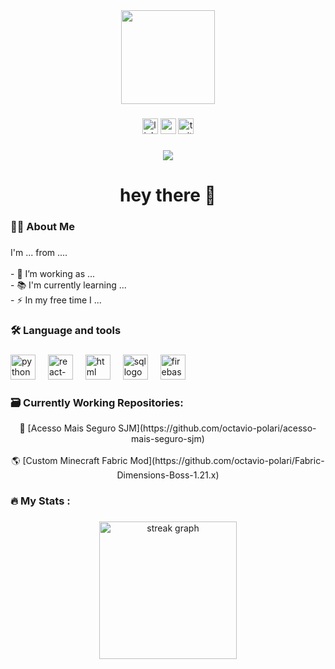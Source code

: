<div align="center">
  <img height="150" src="https://media.giphy.com/media/M9gbBd9nbDrOTu1Mqx/giphy.gif"  />
</div>

###

<div align="center">
  <img src="https://img.shields.io/static/v1?message=LinkedIn&logo=linkedin&label=&color=0077B5&logoColor=white&labelColor=&style=for-the-badge" height="25" alt="linkedin logo"  />
  <img src="https://img.shields.io/static/v1?message=Youtube&logo=youtube&label=&color=FF0000&logoColor=white&labelColor=&style=for-the-badge" height="25" alt="youtube logo"  />
  <img src="https://img.shields.io/static/v1?message=Twitter&logo=twitter&label=&color=1DA1F2&logoColor=white&labelColor=&style=for-the-badge" height="25" alt="twitter logo"  />
</div>

###

<div align="center">
  <img src="https://visitor-badge.laobi.icu/badge?page_id=octavio-polari.octavio.polari&"  />
</div>

###

<h1 align="center">hey there 👋</h1>

###

<h3 align="left">👩‍💻  About Me</h3>

###

<p align="left">I'm ... from ....<br><br>- 🔭 I’m working as ...<br>- 📚 I'm currently learning ...<br>- ⚡ In my free time I ...</p>

###

<h3 align="left">🛠 Language and tools</h3>

###

<div align="left">
  <img src="https://cdn.jsdelivr.net/gh/devicons/devicon/icons/python/python-original-wordmark.svg" height="40" alt="python logo"  />
  <img width="12" />
  <img src="https://cdn.jsdelivr.net/gh/devicons/devicon/icons/react-native/react-native-wordmark.svg" height="40" alt="react-native logo"  />
  <img width="12" />
  <img src="https://cdn.jsdelivr.net/gh/devicons/devicon/icons/html/html-plain-wordmark.svg" height="40" alt="html logo"  />
  <img width="12" />
  <img src="https://cdn.jsdelivr.net/gh/devicons/devicon/icons/sql/sql-plain-wordmark.svg" height="40" alt="sql logo"  />
  <img width="12" />
  <img src="https://cdn.jsdelivr.net/gh/devicons/devicon/icons/firebase/firebase-plain-wordmark.svg" height="40" alt="firebase logo"  />
  <img width="12" />
</div>

###

<h3 align="left">🗃️ Currently Working Repositories:</h3>

<div align="center">📱 [Acesso Mais Seguro SJM](https://github.com/octavio-polari/acesso-mais-seguro-sjm)</div><br>
<div align="center">🌎 [Custom Minecraft Fabric Mod](https://github.com/octavio-polari/Fabric-Dimensions-Boss-1.21.x)</div>

###

<h3 align="left">🔥   My Stats :</h3>

###

<div align="center">
  <img src="https://streak-stats.demolab.com?user=octavio-polari&locale=en&mode=daily&theme=dark&hide_border=false&border_radius=5&order=3" height="220" alt="streak graph"  />
</div>

###
